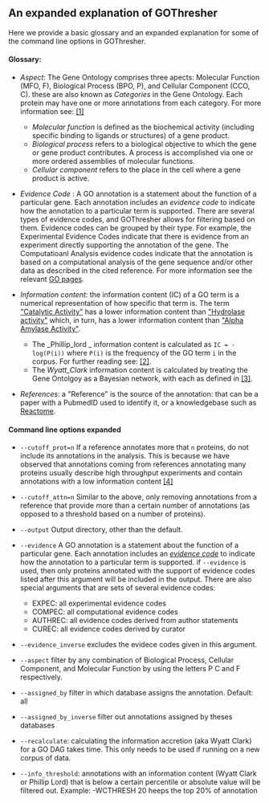 ## An expanded explanation of GOThresher

Here we provide a basic glossary and an expanded explanation for some of the command line options in GOThresher.

#### Glossary:
+ _Aspect_: The Gene Ontology comprises three apects: Molecular Function (MFO, F), Biological Process (BPO, P), and Cellular Component (CCO, C). these are also known as _Categories_ in the Gene Ontology. Each protein may have one or more annotations from each category. For more information see: [[1]](https://www.ncbi.nlm.nih.gov/pmc/articles/PMC3037419/)
    + _Molecular function_ is defined as the biochemical activity (including specific binding to ligands or structures) of a gene product. 
    + _Biological process_ refers to a biological objective to which the gene or gene product contributes. A process is accomplished via one or more ordered assemblies of molecular functions.
    + _Cellular component_ refers to the place in the cell where a gene product is active.

+ _Evidence Code_ : A GO annotation is a statement about the function of a particular gene. Each annotation includes an _evidence code_ to indicate how the annotation to a particular term is supported. There are several types of evidence codes, and GOThresher allows for filtering based on them.  Evidence codes can be grouped by their type. For example, the Experimental Evidence Codes  indicate that there is evidence from an experiment directly supporting the annotation of the gene. The Computatioanl Analysis evidence codes indicate that the annotation is based on a computational analysis of the gene sequence and/or other data as described in the cited reference.  For more information see the relevant [GO pages](http://geneontology.org/docs/guide-go-evidence-codes/).

+ _Information content_: the information content (IC) of a GO term is a numerical representation of how specific that term is. The term ["Catalytic Activity"](https://www.ebi.ac.uk/QuickGO/term/GO:0003824) has a lower information content than ["Hydrolase activity"](https://www.ebi.ac.uk/QuickGO/term/GO:0016787) which, in turn, has a lower information content than ["Alpha Amylase Activity"](https://www.ebi.ac.uk/QuickGO/term/GO:0004556). 
    + The _Phillip_lord _ information content is calculated as `IC = -log(P(i))` where `P(i)` is the frequency of the GO term `i` in the corpus. For further reading see: [[2]](https://journals.plos.org/ploscompbiol/article?id=10.1371/journal.pcbi.1000443).
    + The _Wyatt_Clark_ information content  is calculated by treating the Gene Ontolgoy as a Bayesian network, with each  as defined in [[3]](https://academic.oup.com/bioinformatics/article/29/13/i53/195366).
+ _References_: a "Reference" is the source of the annotation: that can be a paper with a PubmedID used to identify it, or a knowledgebase such as [Reactome](https://reactome.org/).


#### Command line options expanded 

+ `--cutoff_prot=n`
If a reference annotates more that `n` proteins, do not include its annotations in the analysis. This is because we have observed that annotations coming from references annotating many proteins usually describe high throughput experiments and contain annotations with a low information content [[4]](https://journals.plos.org/ploscompbiol/article/authors?id=10.1371/journal.pcbi.1003063)

+ `--cutoff_attn=n`
Similar to the above, only removing annotations from a reference that provide more than a certain number of annotations (as opposed to a threshold based on a number of proteins).

+ `--output`
Output directory, other than the default.

+ `--evidence`
A GO annotation is a statement about the function of a particular gene. Each annotation includes an [_evidence code_](http://geneontology.org/docs/guide-go-evidence-codes/) to indicate how the annotation to a particular term is supported. if `--evidence` is used, then only proteins annotated with the support of evidence codes listed after this argument will be included in the output. There are also special arguments that are sets of several evidence codes:

    + EXPEC: all experimental evidence codes
    + COMPEC: all computational evidence codes
    + AUTHREC: all evidence codes derived from author statements
    + CUREC: all evidence codes derived by curator

+ `--evidence_inverse` excludes the evidece codes given in this argument.
+ `--aspect` filter by any combination of Biological Process, Cellular Component, and Molecular Function by using the letters P C and F respectively.
+ `--assigned_by` filter in which database assigns the annotation. Default: all 
+ `--assigned_by_inverse` filter out annotations assigned by theses databases
+ `--recalculate`: calculating the information accretion (aka Wyatt Clark) for a GO DAG takes time. This only needs to be used if running on a new corpus of data.
+ `--info_threshold`: annotations with an information content (Wyatt Clark or Phillip Lord)  that is below a certain percentile or absolute value will be filtered out. Example: -WCTHRESH 20 heeps the top 20% of annotation

 



